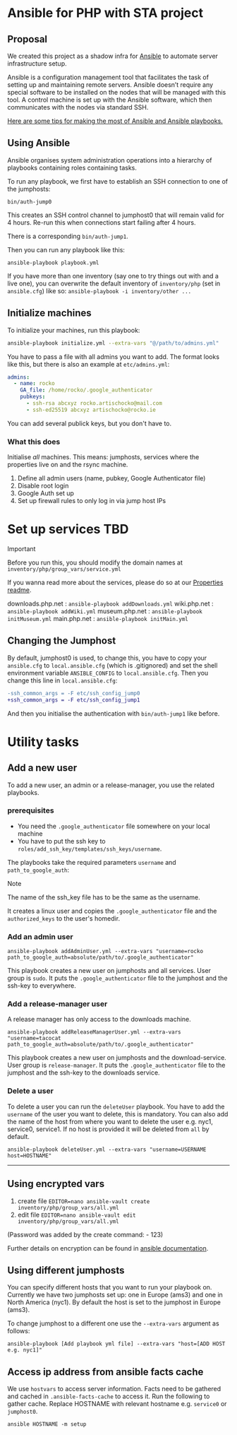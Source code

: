 # Ansible for PHP with STA project

## Proposal

We created this project as a shadow infra for [Ansible](https://docs.ansible.com/ansible/latest/index.html) to automate server infrastructure setup.

Ansible is a configuration management tool that facilitates the task of setting up and maintaining remote servers.
Ansible doesn’t require any special software to be installed on the nodes that will be managed with this tool. A control machine is set up with the Ansible software, which then communicates with the nodes via standard SSH.

[Here are some tips for making the most of Ansible and Ansible playbooks.](https://docs.ansible.com/ansible/2.8/user_guide/playbooks_best_practices.html#best-practices)

## Using Ansible

Ansible organises system administration operations into a hierarchy of playbooks containing roles containing tasks.

To run any playbook, we first have to establish an SSH connection to one of the jumphosts:

```shell
bin/auth-jump0
```

This creates an SSH control channel to jumphost0 that will remain valid for 4 hours. Re-run this when connections start failing after 4 hours.

There is a corresponding `bin/auth-jump1`.

Then you can run any playbook like this:

```shell
ansible-playbook playbook.yml
```

If you have more than one inventory (say one to try things out with and a live one), you can overwrite the default inventory of `inventory/php` (set in `ansible.cfg`) like so: `ansible-playbook -i inventory/other ...`

## Initialize machines

To initialize your machines, run this playbook:

```sh
ansible-playbook initialize.yml --extra-vars "@/path/to/admins.yml"
```

You have to pass a file with all admins you want to add. The format looks like this, but there is also an example at `etc/admins.yml`:

```yml
admins:
  - name: rocko
    GA_file: /home/rocko/.google_authenticator
    pubkeys:
      - ssh-rsa abcxyz rocko.artischocko@mail.com
      - ssh-ed25519 abcxyz artischocko@rocko.ie
```

You can add several publick keys, but you don't have to.

### What this does

Initialise _all_ machines. This means: jumphosts, services where the properties live on and the rsync machine.

  1. Define all admin users (name, pubkey, Google Authenticator file)
  2. Disable root login
  3. Google Auth set up
  4. Set up firewall rules to only log in via jump host IPs

# Set up services TBD

> [!IMPORTANT]
> Before you run this, you should modify the domain names at `inventory/php/group_vars/service.yml`
>

If you wanna read more about the services, please do so at our [Properties readme](Properties.md).

downloads.php.net
: `ansible-playbook addDownloads.yml`
wiki.php.net
: `ansible-playbook addWiki.yml`
museum.php.net
: `ansible-playbook initMuseum.yml`
main.php.net
: `ansible-playbook initMain.yml`

## Changing the Jumphost

By default, jumphost0 is used, to change this, you have to copy your `ansible.cfg` to `local.ansible.cfg` (which is .gitignored) and set the shell environment variable `ANSIBLE_CONFIG` to `local.ansible.cfg`. Then you change this line in `local.ansible.cfg`:

```diff
-ssh_common_args = -F etc/ssh_config_jump0
+ssh_common_args = -F etc/ssh_config_jump1
```

And then you initialise the authentication with `bin/auth-jump1` like before.


# Utility tasks

## Add a new user

To add a new user, an admin or a release-manager, you use the related playbooks.

### prerequisites

- You need the `.google_authenticator` file somewhere on your local machine
- You have to put the ssh key to `roles/add_ssh_key/templates/ssh_keys/username`.

The playbooks take the required parameters `username` and `path_to_google_auth`:

> [!NOTE]
> The name of the ssh_key file has to be the same as the username.

It creates a linux user and copies the `.google_authenticator` file and the `authorized_keys` to the user's homedir.

### Add an admin user

```shell
ansible-playbook addAdminUser.yml --extra-vars "username=rocko path_to_google_auth=absolute/path/to/.google_authenticator"
```

This playbook creates a new user on jumphosts and all services.
User group is `sudo`. It puts the `.google_authenticator` file to the jumphost and the ssh-key to everywhere.

### Add a release-manager user

A release manager has only access to the downloads machine.

```shell
ansible-playbook addReleaseManagerUser.yml --extra-vars "username=tacocat path_to_google_auth=absolute/path/to/.google_authenticator"
```

This playbook creates a new user on jumphosts and the download-service.
User group is `release-manager`. It puts the `.google_authenticator` file to the jumphost and the ssh-key to the downloads service.

### Delete a user

To delete a user you can run the `deleteUser` playbook. You have to add the `username` of the user you want to delete, this is mandatory. You can also add the name of the host from where you want to delete the user e.g. nyc1, service0, service1. If no host is provided it will be deleted from `all` by default.

```shell
ansible-playbook deleteUser.yml --extra-vars "username=USERNAME host=HOSTNAME"
```

---

## Using encrypted vars

1. create file `EDITOR=nano ansible-vault create inventory/php/group_vars/all.yml`
2. edit file `EDITOR=nano ansible-vault edit inventory/php/group_vars/all.yml`

(Password was added by the create command: - 123)

Further details on encryption can be found in [ansible documentation](https://docs.ansible.com/ansible/latest/vault_guide/vault_encrypting_content.html).


## Using different jumphosts

You can specify different hosts that you want to run your playbook on. Currently we have two jumphosts set up: one in Europe (ams3) and one in North America (nyc1). By default the host is set to the jumphost in Europe (ams3).

To change jumphost to a different one use the `--extra-vars` argument as follows:

```shell
ansible-playbook [Add playbook yml file] --extra-vars "host=[ADD HOST e.g. nyc1]"
```

## Access ip address from ansible facts cache

We use `hostvars` to access server information. Facts need to be gathered and cached in `.ansible-facts-cache` to access it. Run the following to gather cache. Replace HOSTNAME with relevant hostname e.g. `service0` or `jumphost0`.

```shell
ansible HOSTNAME -m setup
```
